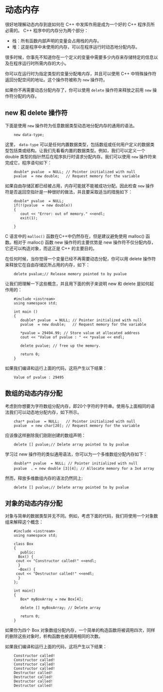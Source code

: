# 动态内存

很好地理解动态内存到底如何在 C++ 中发挥作用是成为一个好的 C++ 程序员所必需的。 C++ 程序中的内存分为两个部分：

- 栈：所有函数内部声明的变量会占用栈的内存。　　　　
- 堆：这是程序中未使用的内存，可以在程序运行时动态地分配内存。

很多时候，你事先不知道你在一个定义的变量中需要多少内存来存储特定的信息以及在程序运行时所需内存的大小。

你可以在运行时为指定类型的变量分配堆内存，并且可以使用 C++ 中特殊操作符返回分配空间的地址。这个操作符被称为 `new` 操作符。

如果你不再需要动态分配内存了，你可以使用 `delete` 操作符来释放之前用 `new` 操作符分配的内存。

## new 和 delete 操作符

下面是使用 `new` 操作符为任意数据类型动态地分配内存的通用的语法。

```
    new data-type;
```

这里， `data-type` 可以是任何内置数据类型，包括数组或任何用户定义的数据类型包括类或结构。让我们先看看内置的数据类型。例如，我们可以定义一个 double 类型的指针然后在程序执行时请求分配内存。我们可以使用 `new` 操作符来完成它，程序语句如下：

```
    double* pvalue  = NULL; // Pointer initialized with null
    pvalue  = new double;   // Request memory for the variable
```

如果自由存储区都已经被占用，内存可能就不能被成功分配。因此检查 `new` 操作符是否返回空指针是一种很好的做法，并且要采取适当的措施如下：

```
    double* pvalue  = NULL;
    if(!(pvalue  = new double))
    {
       cout << "Error: out of memory." <<endl;
       exit(1);

    }
```

C 语言中的 `malloc()` 函数在C++中仍然存在，但是建议避免使用 malloc() 函数。相对于 malloc() 函数 new 操作符的主要优势是 new 操作符不仅分配内存，它还可以构造对象，而这正是 C++ 的主要目的。　　　　

在任何时候，当你觉得一个变量已经不再需要动态分配，你可以用 delete 操作符来释放它在自由存储区所占用的内存，如下：

```
    delete pvalue;// Release memory pointed to by pvalue
```

让我们把理解一下这些概念，并且用下面的例子来说明 new 和 delete 是如何起作用的：

```
    #include <iostream>
    using namespace std;

    int main ()
    {
       double* pvalue  = NULL; // Pointer initialized with null
       pvalue  = new double;   // Request memory for the variable

       *pvalue = 29494.99; // Store value at allocated address
       cout << "Value of pvalue : " << *pvalue << endl;

       delete pvalue; // free up the memory.

       return 0;
    }
```

如果我们编译和运行上面的代码，这将产生以下结果：

```
    Value of pvalue : 29495
```

## 数组的动态内存分配

考虑到你想要为字符数组分配内存，即20个字符的字符串。使用与上面相同的语法我们可以动态地分配内存，如下所示。

```
    char* pvalue  = NULL;   // Pointer initialized with null
    pvalue  = new char[20]; // Request memory for the variable
```

应该像这样删除我们刚刚创建的数组声明：

```
    delete [] pvalue;// Delete array pointed to by pvalue
```

学习过 new 操作符的类似通用语法，你可以为一个多维数组分配内存如下：

```
    double** pvalue  = NULL; // Pointer initialized with null
    pvalue  、= new double [3][4]; // Allocate memory for a 3x4 array
```

然而，释放多维数组内存的语法仍然同上:

```
    delete [] pvalue;// Delete array pointed to by pvalue
```

## 对象的动态内存分配

对象与简单的数据类型并无不同。例如，考虑下面的代码，我们将使用一个对象数组来解释这个概念：

```
    #include <iostream>
    using namespace std;

    class Box
    {
       public:
      Box() {
     cout << "Constructor called!" <<endl;
      }
      ~Box() {
     cout << "Destructor called!" <<endl;
      }
    };

    int main()
    {
       Box* myBoxArray = new Box[4];

       delete [] myBoxArray; // Delete array

       return 0;
    }
```

如果你为四个 Box 对象数组分配内存，一个简单的构造函数将被调用四次，同样的删除这些对象时，析构函数也被调用相同的次数。

如果我们编译和运行上面的代码，这将产生以下结果：

```
    Constructor called!
    Constructor called!
    Constructor called!
    Constructor called!
    Destructor called!
    Destructor called!
    Destructor called!
    Destructor called!
```